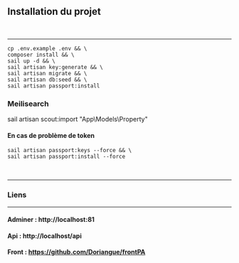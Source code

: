 ## Installation du projet
<br>

---
    
    cp .env.example .env && \
    composer install && \
    sail up -d && \
    sail artisan key:generate && \
    sail artisan migrate && \
    sail artisan db:seed && \
    sail artisan passport:install

### Meilisearch
sail artisan scout:import "App\Models\Property"

#### En cas de problème de token
    sail artisan passport:keys --force && \
    sail artisan passport:install --force
<br>

---
### Liens
---

#### Adminer : http://localhost:81
#### Api : http://localhost/api
#### Front : https://github.com/Doriangue/frontPA
